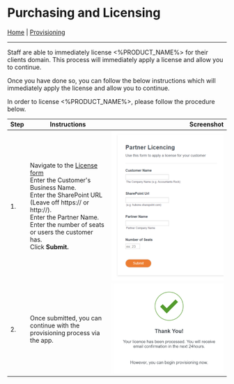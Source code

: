 # Purchasing and Licensing

[Home](introduction.md) | [Provisioning](provisioning.md)

------

Staff are able to immediately license <%PRODUCT_NAME%> for their clients domain. This process will immediately apply a license and allow you to continue.

Once you have done so, you can follow the below instructions which will immediately apply the license and allow you to continue.

In order to license <%PRODUCT_NAME%>, please follow the procedure below.

| Step | Instructions | Screenshot |
| -- | -- | --: |
| 1. | Navigate to the [License form](https://form.jotform.co/73236397529871)<br/>Enter the Customer's Business Name.<br/>Enter the SharePoint URL (Leave off https:// or http://).</br>Enter the Partner Name.</br>Enter the number of seats or users the customer has.</br>Click **Submit.** | ![License Form](img/clip0033.png) |
| 2. | Once submitted, you can continue with the provisioning process via the app. | ![License Form Complete](img/clip0034.png) | 

